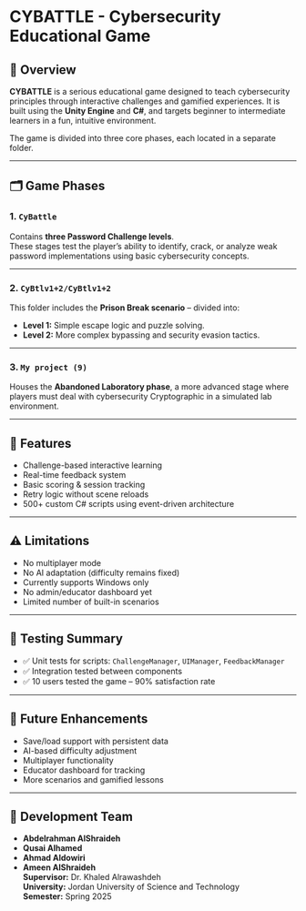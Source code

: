 # CYBATTLE - Cybersecurity Educational Game

## 📌 Overview

**CYBATTLE** is a serious educational game designed to teach cybersecurity principles through interactive challenges and gamified experiences. It is built using the **Unity Engine** and **C#**, and targets beginner to intermediate learners in a fun, intuitive environment.

The game is divided into three core phases, each located in a separate folder.

---

## 🗂️ Game Phases

### 1. `CyBattle`
Contains **three Password Challenge levels**.  
These stages test the player’s ability to identify, crack, or analyze weak password implementations using basic cybersecurity concepts.

---

### 2. `CyBtlv1+2/CyBtlv1+2`
This folder includes the **Prison Break scenario** – divided into:
- **Level 1:** Simple escape logic and puzzle solving.
- **Level 2:** More complex bypassing and security evasion tactics.

---

### 3. `My project (9)`
Houses the **Abandoned Laboratory phase**, a more advanced stage where players must deal with cybersecurity Cryptographic in a simulated lab environment.

---

## 🧠 Features

- Challenge-based interactive learning
- Real-time feedback system
- Basic scoring & session tracking
- Retry logic without scene reloads
- 500+ custom C# scripts using event-driven architecture

---

## ⚠️ Limitations

- No multiplayer mode
- No AI adaptation (difficulty remains fixed)
- Currently supports Windows only
- No admin/educator dashboard yet
- Limited number of built-in scenarios

---

## 🧪 Testing Summary

- ✅ Unit tests for scripts: `ChallengeManager`, `UIManager`, `FeedbackManager`
- ✅ Integration tested between components
- ✅ 10 users tested the game – 90% satisfaction rate

---

## 🚀 Future Enhancements

- Save/load support with persistent data
- AI-based difficulty adjustment
- Multiplayer functionality
- Educator dashboard for tracking
- More scenarios and gamified lessons

---

## 👥 Development Team

- **Abdelrahman AlShraideh**
- **Qusai Alhamed**
- **Ahmad Aldowiri**
- **Ameen AlShraideh**  
**Supervisor:** Dr. Khaled Alrawashdeh  
**University:** Jordan University of Science and Technology  
**Semester:** Spring 2025
